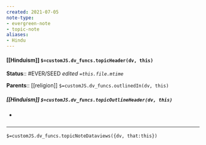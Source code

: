 ```yaml
---
created: 2021-07-05
note-type: 
- evergreen-note
- topic-note
aliases:
- Hindu
---
```


#### [[Hinduism]] `$=customJS.dv_funcs.topicHeader(dv, this)`

**Status**:: #EVER/SEED
*edited `=this.file.mtime`*

**Parents**:: [[religion]]
`$=customJS.dv_funcs.outlinedIn(dv, this)`

##### [[Hinduism]] `$=customJS.dv_funcs.topicOutlineHeader(dv, this)`
- 

### <hr class="dataviews"/>

`$=customJS.dv_funcs.topicNoteDataviews({dv, that:this})`